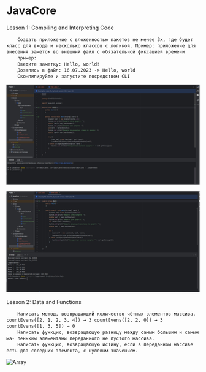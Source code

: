 # JavaCore


Lesson 1: Compiling and Interpreting Code


        Создать приложение с вложенностью пакетов не менее 3х, где будет класс для входа и несколько классов с логикой. Пример: приложение для внесения заметок во внешний файл с обязательной фиксацией времени
        пример:
        Введите заметку: Hello, world!
        Дозапись в файл: 16.07.2023 -> Hello, world
        Скомпилируйте и запустите посредством CLI

![Compilet](src/main/java/CreditCalculator/S/Screenshot_1.jpg)

![Start](src/main/java/CreditCalculator/S/Screenshot_2.jpg)


Lesson 2: Data and Functions

        Написать метод, возвращающий количество чётных элементов массива. countEvens([2, 1, 2, 3, 4]) → 3 countEvens([2, 2, 0]) → 3 countEvens([1, 3, 5]) → 0
        Написать функцию, возвращающую разницу между самым большим и самым ма- леньким элементами переданного не пустого массива.
        Написать функцию, возвращающую истину, если в переданном массиве есть два соседних элемента, с нулевым значением.

![Array](D:\JavaCore\S\Array.jpg)